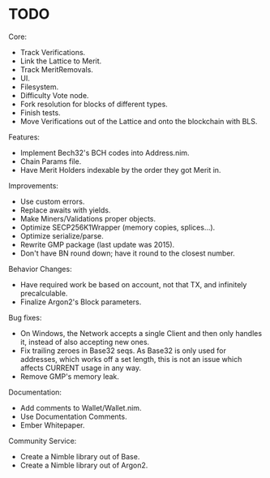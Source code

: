 # TODO

Core:
- Track Verifications.
- Link the Lattice to Merit.
- Track MeritRemovals.
- UI.
- Filesystem.
- Difficulty Vote node.
- Fork resolution for blocks of different types.
- Finish tests.
- Move Verifications out of the Lattice and onto the blockchain with BLS.

Features:
- Implement Bech32's BCH codes into Address.nim.
- Chain Params file.
- Have Merit Holders indexable by the order they got Merit in.

Improvements:
- Use custom errors.
- Replace awaits with yields.
- Make Miners/Validations proper objects.
- Optimize SECP256K1Wrapper (memory copies, splices...).
- Optimize serialize/parse.
- Rewrite GMP package (last update was 2015).
- Don't have BN round down; have it round to the closest number.

Behavior Changes:
- Have required work be based on account, not that TX, and infinitely precalculable.
- Finalize Argon2's Block parameters.

Bug fixes:
- On Windows, the Network accepts a single Client and then only handles it, instead of also accepting new ones.
- Fix trailing zeroes in Base32 seqs. As Base32 is only used for addresses, which works off a set length, this is not an issue which affects CURRENT usage in any way.
- Remove GMP's memory leak.

Documentation:
- Add comments to Wallet/Wallet.nim.
- Use Documentation Comments.
- Ember Whitepaper.

Community Service:
- Create a Nimble library out of Base.
- Create a Nimble library out of Argon2.
